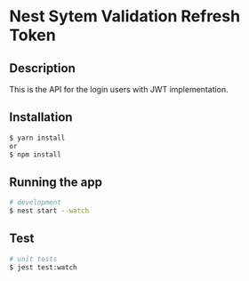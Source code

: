 # Nest Sytem Validation Refresh Token

## Description

This is the API for the login users with JWT implementation.

## Installation

```bash
$ yarn install
or
$ npm install
```

## Running the app

```bash
# development
$ nest start --watch
```

## Test

```bash
# unit tests
$ jest test:watch

```
